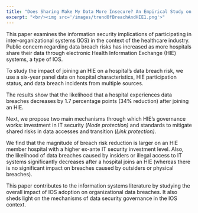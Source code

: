 ```yaml
---
title: "Does Sharing Make My Data More Insecure? An Empirical Study on Health Information Exchange and Data Breaches"
excerpt: "<br/><img src='/images/trendOfBreachAndHIE1.png'>"
---
```


This paper examines the information security implications of participating in inter-organizational systems (IOS) in the context of the healthcare industry. Public concern regarding data breach risks has increased as more hospitals share their data through electronic Health Information Exchange (HIE) systems, a type of IOS. 

To study the impact of joining an HIE on a hospital’s data breach risk, we use a six-year panel data on hospital characteristics, HIE participation status, and data breach incidents from multiple sources.

 The results show that the likelihood that a hospital experiences data breaches decreases by 1.7 percentage points (34% reduction) after joining an HIE. 

Next, we propose two main mechanisms through which HIE’s governance works: investment in IT security (*Node protection)* and standards to mitigate shared risks in data accesses and transition (*Link protection)*. 

We find that the magnitude of breach risk reduction is larger on an HIE member hospital with a higher ex-ante IT security investment level. Also, the likelihood of data breaches caused by insiders or illegal access to IT systems significantly decreases after a hospital joins an HIE (whereas there is no significant impact on breaches caused by outsiders or physical breaches). 

This paper contributes to the information systems literature by studying the overall impact of IOS adoption on organizational data breaches. It also sheds light on the mechanisms of data security governance in the IOS context.
